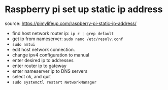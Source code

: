 # Raspberry pi set up static ip address
source: https://pimylifeup.com/raspberry-pi-static-ip-address/

- find host network router ip: `ip r | grep default`
- get ip from nameserver: `sudo nano /etc/resolv.conf`
- `sudo nmtui`
- edit host network connection.
- change ipv4 configuration to manual
- enter desired ip to addresses
- enter router ip to gateway
- enter nameserver ip to DNS servers
- select ok, and quit
- `sudo systemctl restart NetworkManager`